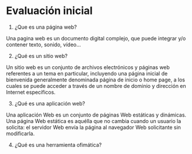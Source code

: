 # Evaluación inicial
1. ¿Que es una página web?

Una pagina web es un documento digital complejo, que puede integrar y/o contener texto, sonido, vídeo...

2. ¿Qué es un sitio web?

Un sitio web es un conjunto de archivos electrónicos y páginas web referentes a un tema en particular, incluyendo una página inicial de bienvenida generalmente denominada página de inicio o home page, a los cuales se puede acceder a través de un nombre de dominio y dirección en Internet específicos.

3. ¿Qué es una aplicación web?

Una aplicación Web es un conjunto de páginas Web estáticas y dinámicas. Una página Web estática es aquélla que no cambia cuando un usuario la solicita: el servidor Web envía la página al navegador Web solicitante sin modificarla.

4. ¿Qué es una herramienta ofimática?
